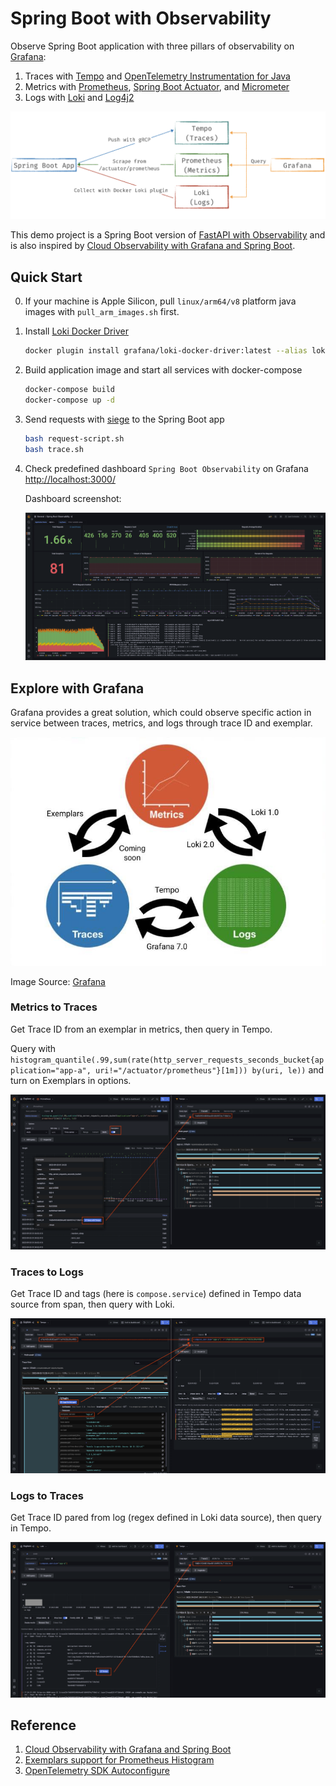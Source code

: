 # Spring Boot with Observability

Observe Spring Boot application with three pillars of observability on [Grafana](https://github.com/grafana/grafana):

1. Traces with [Tempo](https://github.com/grafana/tempo) and [OpenTelemetry Instrumentation for Java](https://github.com/open-telemetry/opentelemetry-java-instrumentation)
2. Metrics with [Prometheus](https://prometheus.io/), [Spring Boot Actuator](https://docs.spring.io/spring-boot/docs/current/actuator-api/htmlsingle/), and [Micrometer](https://micrometer.io/)
3. Logs with [Loki](https://github.com/grafana/loki) and [Log4j2](https://logging.apache.org/log4j/2.x/)

![Observability Architecture](./images/observability-arch.png)

This demo project is a Spring Boot version of [FastAPI with Observability](https://github.com/blueswen/fastapi-observability) and is also inspired by [Cloud Observability with Grafana and Spring Boot](https://github.com/qaware/cloud-observability-grafana-spring-boot).

## Quick Start

0. If your machine is Apple Silicon, pull ```linux/arm64/v8``` platform java images with ```pull_arm_images.sh``` first.

1. Install [Loki Docker Driver](https://grafana.com/docs/loki/latest/clients/docker-driver/)

   ```bash
   docker plugin install grafana/loki-docker-driver:latest --alias loki --grant-all-permissions
   ```

2. Build application image and start all services with docker-compose

   ```bash
   docker-compose build
   docker-compose up -d
   ```

3. Send requests with [siege](https://linux.die.net/man/1/siege) to the Spring Boot app

   ```bash
   bash request-script.sh
   bash trace.sh
   ```

4. Check predefined dashboard ```Spring Boot Observability``` on Grafana [http://localhost:3000/](http://localhost:3000/)

   Dashboard screenshot:

   ![Spring Boot Monitoring Dashboard](./images/dashboard.png)

## Explore with Grafana

Grafana provides a great solution, which could observe specific action in service between traces, metrics, and logs through trace ID and exemplar.

![Observability Correlations](./images/observability-correlations.jpeg)

Image Source: [Grafana](https://grafana.com/blog/2021/03/31/intro-to-exemplars-which-enable-grafana-tempos-distributed-tracing-at-massive-scale/)

### Metrics to Traces

Get Trace ID from an exemplar in metrics, then query in Tempo.

Query with ```histogram_quantile(.99,sum(rate(http_server_requests_seconds_bucket{application="app-a", uri!="/actuator/prometheus"}[1m])) by(uri, le))``` and turn on Exemplars in options.

![Metrics to Traces](./images/metrics-to-traces.png)

### Traces to Logs

Get Trace ID and tags (here is ```compose.service```) defined in Tempo data source from span, then query with Loki.

![Traces to Logs](./images/traces-to-logs.png)

### Logs to Traces

Get Trace ID pared from log (regex defined in Loki data source), then query in Tempo.

![Logs to Traces](./images/logs-to-traces.png)

## Reference

1. [Cloud Observability with Grafana and Spring Boot](https://github.com/qaware/cloud-observability-grafana-spring-boot)
2. [Exemplars support for Prometheus Histogram](https://github.com/micrometer-metrics/micrometer/issues/2812)
3. [OpenTelemetry SDK Autoconfigure](https://github.com/open-telemetry/opentelemetry-java/blob/main/sdk-extensions/autoconfigure/README.md)
